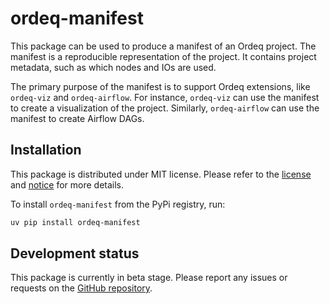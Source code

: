 # ordeq-manifest

This package can be used to produce a manifest of an Ordeq project.
The manifest is a reproducible representation of the project.
It contains project metadata, such as which nodes and IOs are used.

The primary purpose of the manifest is to support Ordeq extensions, like `ordeq-viz` and `ordeq-airflow`.
For instance, `ordeq-viz` can use the manifest to create a visualization of the project.
Similarly, `ordeq-airflow` can use the manifest to create Airflow DAGs.

## Installation

This package is distributed under MIT license.
Please refer to the [license][license] and [notice][notice] for more details.

To install `ordeq-manifest` from the PyPi registry, run:

```bash
uv pip install ordeq-manifest
```

## Development status

This package is currently in beta stage.
Please report any issues or requests on the [GitHub repository][github-repo].

[license]: ./LICENSE

[notice]: ./NOTICE

[github-repo]: https://github.com/ing-bank/ordeq/issues
